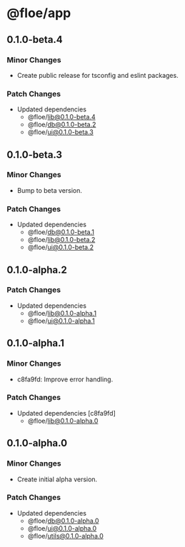 # @floe/app

## 0.1.0-beta.4

### Minor Changes

- Create public release for tsconfig and eslint packages.

### Patch Changes

- Updated dependencies
  - @floe/lib@0.1.0-beta.4
  - @floe/db@0.1.0-beta.2
  - @floe/ui@0.1.0-beta.3

## 0.1.0-beta.3

### Minor Changes

- Bump to beta version.

### Patch Changes

- Updated dependencies
  - @floe/db@0.1.0-beta.1
  - @floe/lib@0.1.0-beta.2
  - @floe/ui@0.1.0-beta.2

## 0.1.0-alpha.2

### Patch Changes

- Updated dependencies
  - @floe/lib@0.1.0-alpha.1
  - @floe/ui@0.1.0-alpha.1

## 0.1.0-alpha.1

### Minor Changes

- c8fa9fd: Improve error handling.

### Patch Changes

- Updated dependencies [c8fa9fd]
  - @floe/lib@0.1.0-alpha.0

## 0.1.0-alpha.0

### Minor Changes

- Create initial alpha version.

### Patch Changes

- Updated dependencies
  - @floe/db@0.1.0-alpha.0
  - @floe/ui@0.1.0-alpha.0
  - @floe/utils@0.1.0-alpha.0
